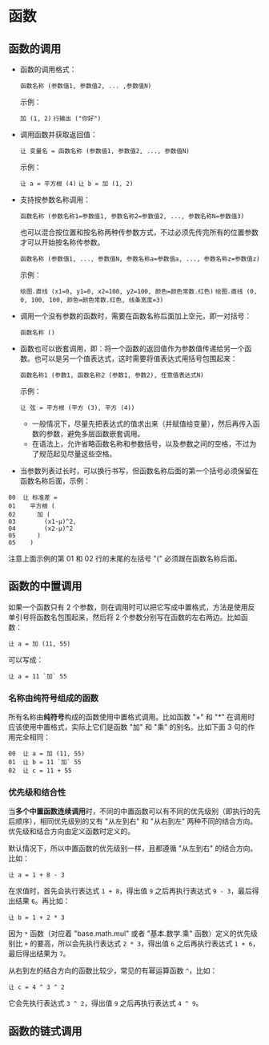 # 函数

## 函数的调用

* 函数的调用格式：

  `函数名称 (参数值1, 参数值2, ... ,参数值N)`

  示例：

  `加 (1, 2)`
  `行输出 ("你好")`

* 调用函数并获取返回值：

  `让 变量名 = 函数名称 (参数值1, 参数值2, ..., 参数值N)`

  示例：

  `让 a = 平方根 (4)`
  `让 b = 加 (1, 2)`

* 支持按参数名称调用：

  `函数名称 (参数名称1=参数值1, 参数名称2=参数值2, ..., 参数名称N=参数值3)`

  也可以混合按位置和按名称两种传参数方式，不过必须先传完所有的位置参数才可以开始按名称传参数。

  `函数名称 (参数值1, ..., 参数值N, 参数名称a=参数值a, ..., 参数名称z=参数值z)`

  示例：

  `绘图.直线 (x1=0, y1=0, x2=100, y2=100, 颜色=颜色常数.红色)`
  `绘图.直线 (0, 0, 100, 100, 颜色=颜色常数.红色, 线条宽度=3)`

* 调用一个没有参数的函数时，需要在函数名称后面加上空元，即一对括号：

  `函数名称 ()`

* 函数也可以嵌套调用，即：将一个函数的返回值作为参数值传递给另一个函数。也可以是另一个值表达式，这时需要将值表达式用括号包围起来：

  `函数名称1 (参数1, 函数名称2 (参数1, 参数2), 任意值表达式N)`

  示例：

  `让 弦 = 平方根 (平方 (3), 平方 (4))`

  + 一般情况下，尽量先把表达式的值求出来（并赋值给变量），然后再传入函数的参数，避免多层函数嵌套调用。
  + 在语法上，允许省略函数名称和参数括号，以及参数之间的空格，不过为了规范起见尽量这些空格。

* 当参数列表过长时，可以换行书写，但函数名称后面的第一个括号必须保留在函数名称后面，示例：

```
00  让 标准差 =
01    平方根 (
02      加 (
03        (x1-μ)^2,
04        (x2-μ)^2
05      )
05    )
```

  注意上面示例的第 01 和 02 行的末尾的左括号 "(" 必须跟在函数名称后面。

## 函数的中置调用

如果一个函数只有 2 个参数，则在调用时可以把它写成中置格式，方法是使用反单引号将函数名包围起来，然后将 2 个参数分别写在函数的左右两边。比如函数：

```
让 a = 加 (11, 55)
```

可以写成：

```
让 a = 11 `加` 55
```

### 名称由纯符号组成的函数

所有名称由**纯符号**构成的函数使用中置格式调用。比如函数 "+" 和 "*" 在调用时应该使用中置格式，实际上它们是函数 "加" 和 "乘" 的别名。比如下面 3 句的作用完全相同：

```
00  让 a = 加 (11, 55)
01  让 b = 11 `加` 55
02  让 c = 11 + 55
```

### 优先级和结合性

当**多个中置函数连续调用**时，不同的中置函数可以有不同的优先级别（即执行的先后顺序），相同优先级别的又有 "从左到右" 和 "从右到左" 两种不同的结合方向。优先级和结合方向由定义函数时定义的。

默认情况下，所以中置函数的优先级别一样，且都遵循 "从左到右" 的结合方向。比如：

`让 a = 1 + 8 - 3`

在求值时，首先会执行表达式 `1 + 8`，得出值 `9` 之后再执行表达式 `9 - 3`，最后得出结果 `6`。再比如：

`让 b = 1 + 2 * 3`

因为 `*` 函数（对应着 "base.math.mul" 或者 "基本.数学.乘" 函数）定义的优先级别比 `+` 的要高，所以会先执行表达式 `2 * 3`，得出值 `6` 之后再执行表达式 `1 + 6`，最后得出结果为 `7`。

从右到左的结合方向的函数比较少，常见的有幂运算函数 `^`，比如：

`让 c = 4 ^ 3 ^ 2`

它会先执行表达式 `3 ^ 2`，得出值 `9` 之后再执行表达式 `4 ^ 9`。

## 函数的链式调用

